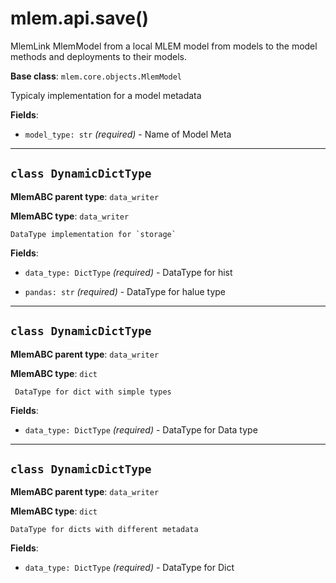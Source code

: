 # mlem.api.save()

MlemLink MlemModel from a local MLEM model from models to the model methods and
deployments to their models.

**Base class**: `mlem.core.objects.MlemModel`

Typicaly implementation for a model metadata

**Fields**:

- `model_type: str` _(required)_ - Name of Model Meta

---

## `class DynamicDictType`

**MlemABC parent type**: `data_writer`

**MlemABC type**: `data_writer`

    DataType implementation for `storage`

**Fields**:

- `data_type: DictType` _(required)_ - DataType for hist

- `pandas: str` _(required)_ - DataType for halue type

---

## `class DynamicDictType`

**MlemABC parent type**: `data_writer`

**MlemABC type**: `dict`

     DataType for dict with simple types

**Fields**:

- `data_type: DictType` _(required)_ - DataType for Data type

---

## `class DynamicDictType`

**MlemABC parent type**: `data_writer`

**MlemABC type**: `dict`

    DataType for dicts with different metadata

**Fields**:

- `data_type: DictType` _(required)_ - DataType for Dict
